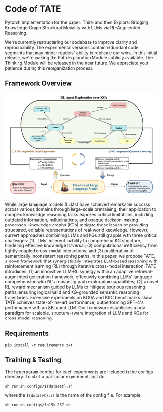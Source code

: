 # Code of TATE

Pytorch Implementation for the paper: Think and then Explore: Bridging Knowledge Graph Structural Modality with LLMs via RL-Augmented Reasoning.

We're currently restructuring our codebase to improve clarity and reproducibility. The experimental versions contain redundant code segments that may hinder readers' ability to replicate our work. In this initial release, we're making the Path Exploration Module publicly available. The Thinking Module will be released in the near future. We appreciate your patience during this reorganization process.

## Framework Overview
<p align="center">
<img  src="framework_TATE.png" align=center>
</p>

While large language models (LLMs) have achieved remarkable success across various domains through large-scale pretraining, their application to complex knowledge reasoning tasks exposes critical limitations, including outdated information, hallucinations, and opaque decision-making processes. Knowledge graphs (KGs) mitigate these issues by providing structured, editable representations of real-world knowledge. However, current approaches combining LLMs and KGs still grapple with three critical challenges:  (1) LLMs' inherent inability to comprehend KG structure, hindering effective knowledge traversal; (2) computational inefficiency from tightly coupled cross-modal interactions; and (3) proliferation of semantically inconsistent reasoning paths. In this paper, we propose TATE, a novel framework that synergistically integrates LLM-based reasoning with reinforcement learning (RL) through iterative cross-modal interaction. TATE introduces: (1) an innovative LLM-RL synergy within an adaptive retrieval-augmented generation framework, effectively combining LLMs' language comprehension with RL's reasoning path exploration capabilities; (2) a novel RL reward mechanism guided by LLMs to mitigate spurious reasoning paths, ensuring logical valid and KG-grounded semantic reasoning trajectories. Extensive experiments on KGQA and KGC benchmarks show TATE achieves state-of-the-art performance, outperforming GPT-4's performance with an 8B tuned LLM. Our framework establishes a new paradigm for scalable, structure-aware integration of LLMs and KGs for cross-modal reasoning.

## Requirements
<!-- To install the various python dependencies (including pytorch) -->
```
pip install -r requirements.txt
```


## Training & Testing
The hyperparam configs for each experiments are included in the configs directory. To start a particular experiment, just do
```
sh run.sh configs/${dataset}.sh
```
where the `${dataset}.sh` is the name of the config file. For example, 
```
sh run.sh configs/fb15k-237.sh
```

